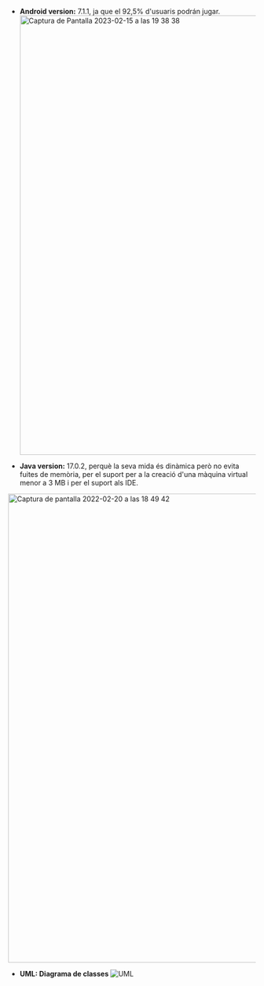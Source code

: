  - **Android version:** 7.1.1, ja que el 92,5% d'usuaris podrán jugar.
     <img width="895" alt="Captura de Pantalla 2023-02-15 a las 19 38 38" src="https://user-images.githubusercontent.com/83337574/219126951-7d5cff99-a5e0-4852-bc33-ff22b8904326.png">

     

 - **Java version:** 17.0.2, perquè la seva mida és dinàmica però no evita fuites de memòria, per el suport per a la creació d'una màquina virtual menor a 3 MB i per el suport als IDE.
 <img width="955" alt="Captura de pantalla 2022-02-20 a las 18 49 42" src="https://user-images.githubusercontent.com/83337658/154856549-31211416-dfe3-462b-ab5b-953300de60f9.png">

 - **UML: Diagrama de classes**
![UML](https://user-images.githubusercontent.com/83337658/154852933-3486aa34-5e16-4042-a2ca-ff2d73ed995f.png)

 
